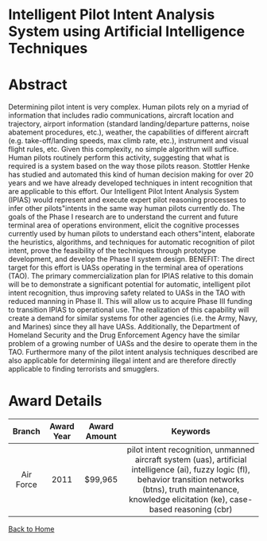 
Intelligent Pilot Intent Analysis System using Artificial Intelligence Techniques
=================================================================================

# Abstract


Determining pilot intent is very complex.  Human pilots rely on a myriad of information that includes radio communications, aircraft location and trajectory, airport information (standard landing/departure patterns, noise abatement procedures, etc.), weather, the capabilities of different aircraft (e.g. take-off/landing speeds, max climb rate, etc.), instrument and visual flight rules, etc.  Given this complexity, no simple algorithm will suffice.   Human pilots routinely perform this activity, suggesting that what is required is a system based on the way those pilots reason.  Stottler Henke has studied and automated this kind of human decision making for over 20 years and we have already developed techniques in intent recognition that are applicable to this effort.  Our Intelligent Pilot Intent Analysis System (IPIAS) would represent and execute expert pilot reasoning processes to infer other pilots"intents in the same way human pilots currently do.    The goals of the Phase I research are to understand the current and future terminal area of operations environment, elicit the cognitive processes currently used by human pilots to understand each others"intent, elaborate the heuristics, algorithms, and techniques for automatic recognition of pilot intent, prove the feasibility of the techniques through prototype development, and develop the Phase II system design.    BENEFIT:  The direct target for this effort is UASs operating in the terminal area of operations (TAO).  The primary commercialization plan for IPIAS relative to this domain will be to demonstrate a significant potential for automatic, intelligent pilot intent recognition, thus improving safety related to UASs in the TAO with reduced manning in Phase II.  This will allow us to acquire Phase III funding to transition IPIAS to operational use.  The realization of this capability will create a demand for similar systems for other agencies (i.e. the Army, Navy, and Marines) since they all have UASs.  Additionally, the Department of Homeland Security and the Drug Enforcement Agency have the similar problem of a growing number of UASs and the desire to operate them in the TAO.  Furthermore many of the pilot intent analysis techniques described are also applicable for determining illegal intent and are therefore directly applicable to finding terrorists and smugglers.  

# Award Details

|Branch|Award Year|Award Amount|Keywords|
| :---: | :---: | :---: | :---: |
|Air Force|2011|$99,965|pilot intent recognition, unmanned aircraft system (uas), artificial intelligence (ai), fuzzy logic (fl), behavior transition networks (btns), truth maintenance, knowledge elicitation (ke), case-based reasoning (cbr)|
  
  


[Back to Home](https://github.com/chrischow/dod_sbir_awards#1337)
